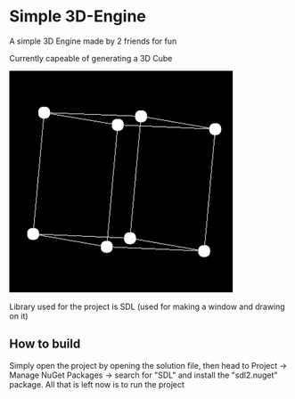 # Simple 3D-Engine 
A simple 3D Engine made by 2 friends for fun

Currently capeable of generating a 3D Cube 

![Example](https://github.com/JonathanNewLine/3D-Engine/blob/main/3D-Engine/example.png?raw=true)

Library used for the project is SDL (used for making a window and drawing on it)

## How to build
Simply open the project by opening the solution file, then head to Project -> Manage NuGet Packages -> search for "SDL" and install the "sdl2.nuget" package. All that is left now is to run the project
